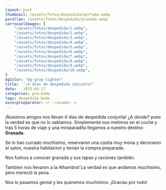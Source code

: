 ```yaml
---
layout: post
thumbnail: /assets/fotos/despedida/portada.webp
parallax: /assets/fotos/despedida/granada.webp
carrouselImages: [
	"/assets/fotos/despedida/1.webp",
	"/assets/fotos/despedida/2.webp",
	"/assets/fotos/despedida/3.webp",
	"/assets/fotos/despedida/4.webp",
	"/assets/fotos/despedida/5.webp",
	"/assets/fotos/despedida/6.webp",
	"/assets/fotos/despedida/7.webp",
	"/assets/fotos/despedida/8.webp",
	"/assets/fotos/despedida/9.webp",
	"/assets/fotos/despedida/10.webp",
]
bgColor: "bg-gray-lighter"
title:  "¡4 días de despedida conjunta!"
date:   2023-03-17
categories: pre-boda
tags: despedida boda
excerptseparator: <!--resumen-->
---
```


¡Nuestros amigos nos llevan 4 días de despedida conjunta! ¿A dónde? pues la verdad es que no lo sabíamos. Simplemente nos metimos en el coche y tras 5 horas de viaje y una miniparadita llegamos a nuestro destino: **Granada**.

Se lo han currado muchisimo, reservaron una casita muy mona y decoraron el salon, nuestra habitacion y tenían la compra preparada.

Nos fuimos a conocer granada y sus tapas y raciones también.

Tambien nos llevaron a la Alhambra! La verdad es que andamos muchisimo, pero mereció la pena.

Nos lo pasamos genial y les queremos muchísimo. ¡Gracias por todo!

